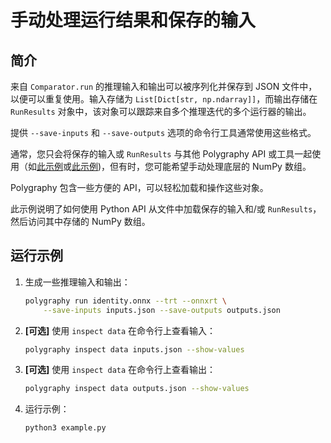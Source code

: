 # 手动处理运行结果和保存的输入

## 简介

来自 `Comparator.run` 的推理输入和输出可以被序列化并保存到 JSON 文件中，以便可以重复使用。输入存储为 `List[Dict[str, np.ndarray]]`，而输出存储在 `RunResults` 对象中，该对象可以跟踪来自多个推理迭代的多个运行器的输出。

提供 `--save-inputs` 和 `--save-outputs` 选项的命令行工具通常使用这些格式。

通常，您只会将保存的输入或 `RunResults` 与其他 Polygraphy API 或工具一起使用（如[此示例](../../cli//run/06_comparing_with_custom_output_data/)或[此示例](../../cli/inspect/05_inspecting_inference_outputs/))，但有时，您可能希望手动处理底层的 NumPy 数组。

Polygraphy 包含一些方便的 API，可以轻松加载和操作这些对象。

此示例说明了如何使用 Python API 从文件中加载保存的输入和/或 `RunResults`，然后访问其中存储的 NumPy 数组。

## 运行示例

1.  生成一些推理输入和输出：

    ```bash
    polygraphy run identity.onnx --trt --onnxrt \
        --save-inputs inputs.json --save-outputs outputs.json
    ```

2.  **[可选]** 使用 `inspect data` 在命令行上查看输入：

    ```bash
    polygraphy inspect data inputs.json --show-values
    ```

3.  **[可选]** 使用 `inspect data` 在命令行上查看输出：

    ```bash
    polygraphy inspect data outputs.json --show-values
    ```

4.  运行示例：

    ```bash
    python3 example.py
    ```
